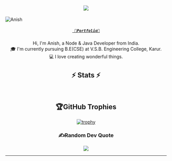 <h1 align="center">
  <a href="https://git.io/typing-svg">
    <img src="https://readme-typing-svg.herokuapp.com/?lines=Hello%2C+There!+👋;This+is+Anish....;Node.js+developer...;Java+developer...;Nice+to+meet+you!&center=true&size=30">
  </a>
</h1>

<p align="left"> <img src="https://komarev.com/ghpvc/?username=anish&label=Profile%20views&color=0e75b6&style=flat" alt="Anish" /> </p>

<h5 align="center">
  <code><a href="https://anish2002.netlify.app" title="Portfolio"> 👑Portfolio👑</a></code>
</h5>

<p align="center">
  Hi, I'm Anish, a Node & Java Developer from India.
  <br>
  🎓 I'm currently pursuing B.E(CSE) at V.S.B. Engineering College, Karur.
  <br>
  💻 I love creating wonderful things.
</p>

<h2 align="center">⚡ Stats ⚡</h2>
<br>


<div align="center">
  
## 🏆GitHub Trophies

[![trophy](https://github-profile-trophy.vercel.app/?username=Anish-Anish&theme=tokyonight&column=7&margin-w=9&margin-h=15)](https://github.com/ryo-ma/github-profile-trophy)
### ✍️Random Dev Quote

![](https://quotes-github-readme.vercel.app/api?type=vetical&theme=dark)
</div>

<hr>
